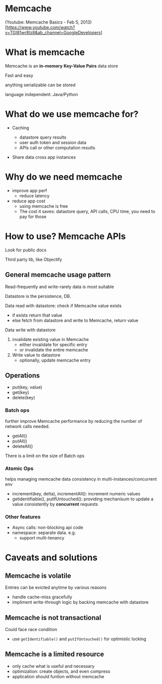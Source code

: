 # Memcache
(Youtube: Memcache Basics - Feb 5, 2013)[https://www.youtube.com/watch?v=TGl81wr8lz8&ab_channel=GoogleDevelopers]
# What is memcache
Memcache is an **in-memory** **Key-Value Pairs** data store

Fast and easy

anything serializable can be stored

language independent: Java/Python


# What do we use memcache for?

* Caching
    - datastore query results
    - user auth token and session data
    - APIs call or other computation results

* Share data cross app instances

# Why do we need memcache
* improve app perf
    - reduce latency
* reduce app cost
    - using memcache is free
    - The cost it saves: datastore query, API calls, CPU time, you need to pay for those

# How to use? Memcache APIs
Look for public docs

Third party lib, like Objectify


## General memcache usage pattern
Read-frequently and write-rarely data is most suitable

Datastore is the persistence, DB.

Data read with datastore: check if Memcache value exists
* if exists return that value
* else fetch from datastore and write to Memcache, return value

Data write with datastore
1. invalidate existing value in Memcache
    - either invalidate for specific entry
    - or invalidate the entire memcache 
2. Write value to datastore
    - optionally, update memcache entry


## Operations
* put(key, value)
* get(key)
* delete(key)

### Batch ops
further improve Memcache performance by reducing the number of network calls needed.
* getAll()
* putAll()
* deleteAll()

There is a limit on the size of Batch ops

### Atomic Ops
helps managing memcache data consistency in multi-instances/concurrent env
* increment(key, delta), incrementAll(): increment numeric values
* getidentifiable(), putIfUntouched(): providing mechanisum to update a value consistently by **concurrent** requests

### Other features
* Async calls: non-blocking api code
* namespace: separate data. e.g.
    - support multi-tenancy


# Caveats and solutions

## Memcache is volatile
Entries can be evicted anytime by various reasons
- handle cache-miss gracefully
- impliment write-through logic by backing memcache with datastore


## Memcache is not transactional
Could face race condition
- use `getIdentifiable()` and `putIfUntouched()` for optimistic locking

## Memcache is a limited resource
* only cache what is useful and necessary
* optimization: create objects, and even compress
* application should funtion without memcache